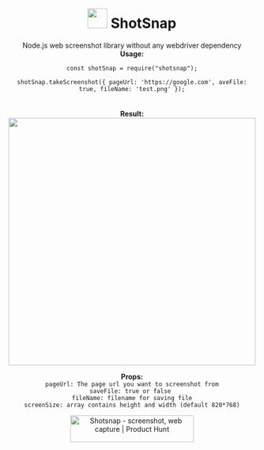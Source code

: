 
<h1 align="center"><img height="40px" src="https://ph-files.imgix.net/9179fcb5-b9e2-4a34-be0a-80c4318ac199.png?auto=format&auto=compress&codec=mozjpeg&cs=strip&w=72&h=72&fit=crop&bg=0fff&dpr=2">
ShotSnap</h1> 

<p align="center">
Node.js web screenshot library without any webdriver dependency
<br>
<b>Usage:</b>
<br>
<code align="center">
const shotSnap = require("shotsnap");</code><br>
<code align="center">
shotSnap.takeScreenshot({ pageUrl: 'https://google.com', aveFile: true, fileName: 'test.png' });
</code><br><br>
<b>Result:</b><br>
<img height="500px" src="https://i.ibb.co/cQtvpqp/screenshot.png">
</p>

<p align="center">
<b>Props:</b> <br>
<code>pageUrl: The page url you want to screenshot from</code><br>
<code>saveFile: true or false </code><br>
<code>fileName: filename for saving file</code><br>
<code>screenSize: array contains height and width (default 820*768)</code>

</p>
<p align="center">
<a href="https://www.producthunt.com/posts/shotsnap?utm_source=badge-featured&utm_medium=badge&utm_souce=badge-shotsnap" target="_blank"><img src="https://api.producthunt.com/widgets/embed-image/v1/featured.svg?post_id=361871&theme=light" alt="Shotsnap - screenshot&#0044;&#0032;web&#0032;capture | Product Hunt" style="width: 250px; height: 54px;" width="250" height="54" /></a>
</p>